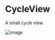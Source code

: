 # CycleView
A small cycle view.

![image](https://github.com/zhaoxj/CycleView/blob/master/csreencast/1.gif)
